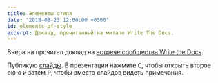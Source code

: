 ```yaml
---
title: Элементы стиля
date: "2018-08-23 12:00:00 +0300"
id: elements-of-style
excerpt: Доклад, прочитанный на митапе Write The Docs.
---
```


Вчера на прочитал доклад на [встрече сообщества Write the Docs](https://www.meetup.com/ru-RU/Write-the-Docs-Moscow/events/253748999/).

Публикую [слайды](/presentations/elements-of-style). В презентации нажмите <kbd>C</kbd>, чтобы открыть второе окно и затем <kbd>P</kbd>, чтобы вместо слайдов видеть примечания.
